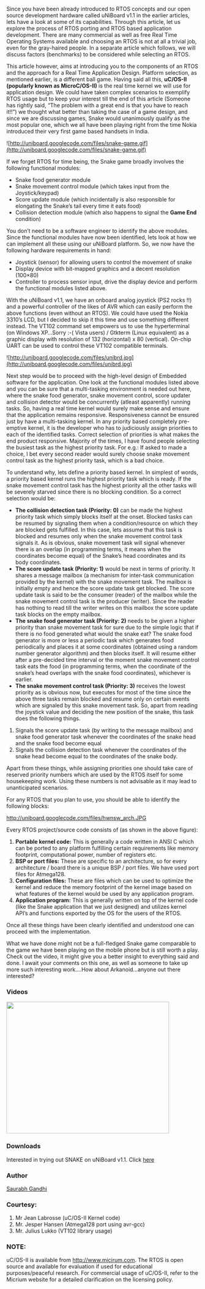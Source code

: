 Since you have been already introduced to RTOS concepts and our open source development hardware called uNiBoard v1.1 in the earlier articles, lets have a look at some of its capabilities. Through this article, let us explore the process of RTOS porting and RTOS based application development. There are many commercial as well as free Real Time Operating Systems available and choosing an RTOS is not at all a trivial job, even for the gray-haired people. In a separate article which follows, we will discuss factors (benchmarks) to be considered while selecting an RTOS.

This article however, aims at introducing you to the components of an RTOS and the approach for a Real Time Application Design. Platform selection, as mentioned earlier, is a different ball game. Having said all this, **uC/OS-II (popularly known as MicroC/OS-II)** is the real time kernel we will use for application design. We could have taken complex scenarios to exemplify RTOS usage but to keep your interest till the end of this article (Someone has rightly said, “The problem with a great end is that you have to reach it!!”) we thought what better than taking the case of a game design, and since we are discussing games, Snake would unanimously qualify as the most popular one, which we all have been playing right from the time Nokia introduced their very first game based handsets in India.

![http://uniboard.googlecode.com/files/snake-game.gif](http://uniboard.googlecode.com/files/snake-game.gif)

If we forget RTOS for time being, the Snake game broadly involves the following functional modules:

  * Snake food generator module
  * Snake movement control module (which takes input from the Joystick/keypad)
  * Score update module (which incidentally is also responsible for elongating the Snake’s tail every time it eats food)
  * Collision detection module (which also happens to signal the **Game End** condition)

You don’t need to be a software engineer to identify the above modules. Since the functional modules have now been identified, lets look at how we can implement all these using our uNiBoard platform. So, we now have the following hardware requirements in hand:

  * Joystick (sensor) for allowing users to control the movement of snake
  * Display device with bit-mapped graphics and a decent resolution (100×80)
  * Controller to process sensor input, drive the display device and perform the functional modules listed above.

With the uNiBoard v1.1, we have an onboard analog joystick (PS2 rocks !!) and a powerful controller of the likes of AVR which can easily perform the above functions (even without an RTOS). We could have used the Nokia 3310’s LCD, but I decided to skip it this time and use something different instead. The VT102 command set empowers us to use the hyperterminal (on Windows XP…Sorry :-( Vista users) / Gtkterm (Linux equivalent) as a graphic display with resolution of 132 (horizontal) x 80 (vertical). On-chip UART can be used to control these VT102 compatible terminals.

![http://uniboard.googlecode.com/files/unibrd.jpg](http://uniboard.googlecode.com/files/unibrd.jpg)

Next step would be to proceed with the high-level design of Embedded software for the application. One look at the functional modules listed above and you can be sure that a multi-tasking environment is needed out here, where the snake food generator, snake movement control, score updater and collision detector would be concurrently (atleast apparently) running tasks. So, having a real time kernel would surely make sense and ensure that the application remains responsive. Responsiveness cannot be ensured just by have a multi-tasking kernel. In any priority based completely pre-emptive kernel, it is the developer who has to judiciously assign priorities to each of the identified tasks. Correct selection of priorities is what makes the end product responsive. Majority of the times, I have found people selecting the busiest task as the highest priority task. For e.g.: If asked to made a choice, I bet every second reader would surely choose snake movement control task as the highest priority task, which is a bad choice.

To understand why, lets define a priority based kernel. In simplest of words, a priority based kernel runs the highest priority task which is ready. If the snake movement control task has the highest priority all the other tasks will be severely starved since there is no blocking condition. So a correct selection would be:

  * **The collision detection task (Priority: 0)** can be made the highest priority task which simply blocks itself at the onset. Blocked tasks can be resumed by signaling them when a condition/resource on which they are blocked gets fulfilled. In this case, lets assume that this task is blocked and resumes only when the snake movement control task signals it. As is obvious, snake movement task will signal whenever there is an overlap (in programming terms, it means when the coordinates become equal) of the Snake’s head coordinates and its body coordinates.
  * **The score update task (Priority: 1)** would be next in terms of priority. It shares a message mailbox (a mechanism for inter-task communication provided by the kernel) with the snake movement task. The mailbox is initially empty and hence the score update task get blocked. The score update task is said to be the consumer (reader) of the mailbox while the snake movement control task is the producer (writer). Since the reader has nothing to read till the writer writes on this mailbox the score update task blocks on the empty mailbox.
  * **The snake food generator task (Priority: 2)** needs to be given a higher priority than snake movement task for sure due to the simple logic that if there is no food generated what would the snake eat? The snake food generator is more or less a periodic task which generates food periodically and places it at some coordinates (obtained using a random number generator algorithm) and then blocks itself. It will resume either after a pre-decided time interval or the moment snake movement control task eats the food (in programming terms, when the coordinate of the snake’s head overlaps with the snake food coordinates), whichever is earlier.
  * **The snake movement control task (Priority: 3)** receives the lowest priority as is obvious now, but executes for most of the time since the above three tasks remain blocked and resume only on certain events which are signaled by this snake movement task. So, apart from reading the joystick value and deciding the new position of the snake, this task does the following things.

  1. Signals the score update task (by writing to the message mailbox) and snake food generator task whenever the coordinates of the snake head and the snake food become equal
  1. Signals the collision detection task whenever the coordinates of the snake head become equal to the coordinates of the snake body.

Apart from these things, while assigning priorities one should take care of reserved priority numbers which are used by the RTOS itself for some housekeeping work. Using these numbers is not advisable as it may lead to unanticipated scenarios.

For any RTOS that you plan to use, you should be able to identify the following blocks:

http://uniboard.googlecode.com/files/hwnsw_arch.JPG

Every RTOS project/source code consists of (as shown in the above figure):

  1. **Portable kernel code:** This is generally a code written in ANSI C which can be ported to any platform fulfilling certain requirements like memory footprint, computational power, number of registers etc.
  1. **BSP or port files:** These are specific to an architecture, so for every architecture / board there is a unique BSP / port files. We have used port files for Atmega128.
  1. **Configuration files:** These are files which can be used to optimize the kernel and reduce the memory footprint of the kernel image based on what features of the kernel would be used by any application program.
  1. **Application program:** This is generally written on top of the kernel code (like the Snake application that we just designed) and utilizes kernel API’s and functions exported by the OS for the users of the RTOS.

Once all these things have been clearly identified and understood one can proceed with the implementation.

What we have done might not be a full-fledged Snake game comparable to the game we have been playing on the mobile phone but is still worth a play. Check out the video, it might give you a better insight to everything said and done. I await your comments on this one, as well as someone to take up more such interesting work….How about Arkanoid…anyone out there interested?

### Videos ###

<a href='http://www.youtube.com/watch?feature=player_embedded&v=B1vOkhmnmJg' target='_blank'><img src='http://img.youtube.com/vi/B1vOkhmnmJg/0.jpg' width='425' height=344 /></a>

### Downloads ###
Interested in trying out SNAKE on uNiBoard v1.1. Click [here](http://code.google.com/p/uniboard/wiki/winxpsetup)

### Author ###
[Saurabh Gandhi](http://groups.google.com/groups/profile?enc_user=z-Q1xhQAAAA5Iqpc8pSi5i01mS42QePiOPANdqfI6prRsqjc7uCt1A)

### Courtesy: ###

  1. Mr Jean Labrosse (uC/OS-II Kernel code)
  1. Mr. Jesper Hansen (Atmega128 port using avr-gcc)
  1. Mr. Julius Lukko (VT102 library usage)

### NOTE: ###
uC/OS-II is available from http://www.micirum.com. The RTOS is open source and available for evaluation if used for educational purposes/peaceful research. For commercial usage of uC/OS-II, refer to the Micrium website for a detailed clarification on the licensing policy.